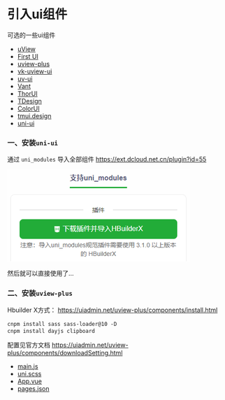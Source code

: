 # 引入ui组件

可选的一些ui组件

- [uView](https://www.uviewui.com)
- [First UI](https://doc.firstui.cn)
- [uview-plus](https://uiadmin.net/uview-plus/)
- [vk-uview-ui](https://ext.dcloud.net.cn/plugin?name=vk-uview-ui)
- [uv-ui](https://ext.dcloud.net.cn/plugin?id=12287)
- [Vant](https://github.com/youzan/vant)
- [ThorUI](https://github.com/dingyong0214/ThorUI-uniapp)
- [TDesign](https://github.com/Tencent/tdesign)
- [ColorUI](https://github.com/weilanwl/coloruicss)
- [tmui.design](https://gitee.com/LYTB/tmui-design)
- [uni-ui](https://uniapp.dcloud.net.cn/component/uniui/uni-ui.html)

### 一、安装`uni-ui`

通过 `uni_modules` 导入全部组件 https://ext.dcloud.net.cn/plugin?id=55

![](images/06-引入ui组件-1690957782715.png)

然后就可以直接使用了...

### 二、安装`uview-plus`

[//]: # (> tips: 直接全量安装的话后期会导致包太大，无法发布预览... 所以适当删除一些非必要组件的使用 --)

[//]: # (> 【这个包太大了，建议放弃使用，自己手写，哈哈哈!!!】)

[//]: # (> ![]&#40;./images/06-引入ui组件-1694055884989.png&#41;)


Hbuilder X方式： https://uiadmin.net/uview-plus/components/install.html

```shell
cnpm install sass sass-loader@10 -D
cnpm install dayjs clipboard
```

配置见官方文档 https://uiadmin.net/uview-plus/components/downloadSetting.html

- [main.js](../../src/main.js)
- [uni.scss](../../src/uni.scss)
- [App.vue](../../src/App.vue)
- [pages.json](../../src/pages.json)
